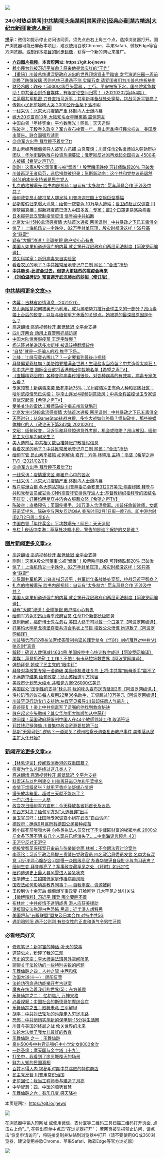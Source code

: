 ![](https://raw.githubusercontent.com/fqnews/bnews/master/64photo/fqnews-qr.jpg)

<div id="tt">
<h3>24小时热点禁闻|<a href="#%E4%B8%AD%E5%85%B1%E7%A6%81%E9%97%BB%E6%9B%B4%E5%A4%9A%E6%96%87%E7%AB%A0">中共禁闻</a>|<a href="#%E5%9B%BE%E7%89%87%E6%96%B0%E9%97%BB%E6%9B%B4%E5%A4%9A%E6%96%87%E7%AB%A0">头条禁闻</a>|<a href="#%E6%96%B0%E9%97%BB%E8%AF%84%E8%AE%BA%E6%9B%B4%E5%A4%9A%E6%96%87%E7%AB%A0">禁闻评论|<a href="#%E5%BF%85%E7%9C%8B%E7%BB%8F%E5%85%B8%E5%A5%BD%E6%96%87">经典必看|<a href="/video.md#%E7%A6%81%E7%89%87%E7%B2%BE%E9%80%89">禁片精选</a>|<a href="https://github.com/fqnews/djy/blob/master/gb/nf1351518.md#1">大纪元新闻</a>|<a href="https://github.com/fqnews/ntdtv/blob/master/gb/prog204.md#1">新唐人新闻</a></h3>
<div><b>提示：</b>微信如提示停止访问该网页，须先点击右上角三个点，选择浏览器打开。国产浏览器可能已屏蔽本项目，建议使用谷歌Chrome、苹果Safari、微软Edge等官方浏览器。或<a href="https://github.com/fqnews/bnews/blob/master/%E5%88%B6%E4%BD%9Cgit%E7%A6%81%E9%97%BB%E9%95%9C%E5%83%8F.md">制作本项目的同步镜像</a>，获得一个新的网址来推广。</div>
<ul>
<li><b><a href="http://d1.bdrive.tk/64.mp4" target="_blank">六四图片视频</a>，本页短网址: https://git.io/jnews</b></li>
<li><a href="/headline/20210202/1479435.md">赖小民为何被习近平催命？原来他是曾庆红的“王炸”</a></li>
<li><a href="/bannedvideo/20210202/1479481.md">【重磅】川普总统遭深层政府派出的世界顶级狙击手暗害 幸亏海湖庄园一周前刚换了防弹玻璃 否则总统已遭遇不测  实属万幸  请爱国者们为川普总统祈祷!!!</a></li>
<li><a href="/bannedvideo/20210202/1479594.md">财经冷眼：昨夜！5000亿级巨头雷暴 ，工行、平安被拖下水，国务院紧急救助！中共全面封杀自媒体，有限言论空间归零！（20210202第454期）</a></li>
<li><a href="/topimagenews/20210202/1479708.md">江系曝共军机密 刀锋直指习近平；共军新年备战处处穿帮，挑战习近平智商？</a></li>
<li><a href="/headline/20210202/1479797.md">传赖小民死前嚎啕大哭 2000公斤金条下落不明</a></li>
<li><a href="/cbnews/20210202/1479585.md">一线采访：北京大兴疫情严重 体制内人士爆内幕</a></li>
<li><a href="/yule/20210202/1479589.md">嫁大20岁富商10年 大陆知名女星曝离婚 震惊网友</a></li>
<li><a href="/cbnews/20210202/1479545.md">中国白领「年终奖金」平均数曝光！网民：天天造假</a></li>
<li><a href="/cbnews/20210202/1479501.md">陈破空：王毅卷入政变？军方宣布接管一年。昂山素季呼吁民众抗议。美国发出警告。联合国强烈谴责</a></li>
<li><a href="/cbnews/20210202/1479619.md">😜😜军方出手 拜登睡不着觉了❗❗</a></li>
<li><a href="/cbnews/20210201/1479356.md">昂山素姬等缅甸领导人被军方抓捕 白宫震惊；川普任命2名律师加入弹劾辩护团队；华尔街提防散户投资热潮蔓延；俄罗斯反对派再发起全国抗议 4500多人被捕【希望之声TV】</a></li>
<li><a href="/topimagenews/20210202/1479880.md">刚刚！这家A股公司董事长被“留置”！股票瞬间跌停 可转债跌超20% 已破发</a></li>
<li><a href="/bannedvideo/20210202/1479742.md">川普再现王者风范，选后捐款破纪录；彭斯新动向；这个共和党参议员居然84%的本州支持者是民主党人</a></li>
<li><a href="/topimagenews/20210202/1479667.md">扎克伯格被曝光 脸书内部视频：自认有“太多权力” 愿与拜登合作 还涉及中共？</a></li>
<li><a href="/headline/20210202/1479769.md">缅甸政变昂山被扣某人腿发抖 川普海湖庄园上空飘巨型横幅</a></li>
<li><a href="/bannedvideo/20210202/1479833.md">彭斯度假归来曝大消息；缅甸一夜变色 10万华人遭殃；世卫终赴武汉调查 闫丽梦揭真相；假新冠疫苗已流入中国多省；专家：戴2个口罩更易感染病毒</a></li>
<li><a href="/cbnews/20210202/1479533.md">日本报导武汉管制疫情资讯 信号被中共掐断</a></li>
<li><a href="/cbnews/20210202/1479709.md">北京发生H5N8禽流感疫情 大陆首次通报 网民讽刺：中共暴政之下已五毒俱全</a></li>
<li><a href="/topimagenews/20210202/1479879.md">惊了！上海机场又一字跌停，82万手封单压顶，股灾时都没这样！59只基金“踩雷”</a></li>
<li><a href="/topimagenews/20210202/1479491.md">疑有“大鳄”渗透！全球抢银 散户嗌小心有鬼</a></li>
<li><a href="/topimagenews/20210202/1479544.md">美国人如果知道通俄门的内幕 就会揭开深层政府和两层司法制度【阿波罗网编译】</a></li>
<li><a href="/baitai/20210201/1479375.md">顶尖科学家：新冠病毒来自实验室</a></li>
<li><a href="/cbnews/20210202/1479648.md">看着农民的地了？中共推常居地登记户口制 网民：“合法”抢劫</a></li>
<li><b><a href="/comments/20200211/1275071.md" target="_blank">中共肺炎-此波会过去，但更大更猛烈的瘟疫会再来</a></b></li>
<li><b><a href="/comments/20200207/1272816.md" target="_blank">《刘伯温碑记》预言避开武汉肺炎的妙招（修订版）</a></b></li>
</ul>
</div>

<div class="catlist">
<h3><a href="/cbnews/" target="_blank">中共禁闻</a><span><a href="/cbnews/" target="_blank" rel="nofollow">更多文章>></a></span></h3>
<ul>
<li><a href="/cbnews/20210202/1479989.md" target="_blank">内幕：吉林省疫情消息（2021/2/1）</a></li>
<li><a href="/cbnews/20210202/1479957.md" target="_blank">昂山素姬是如何被奥巴马利用，成为黑暗势力推行全球主义的一部分？昂山素姬上台后的蜕变，以及与缅甸军方矛盾的关键点。她被抓的最深层原因是什么？</a></li>
<li><a href="/comments/20210202/1479954.md" target="_blank">高速翻墙:高清视频秒开 超低延迟 全平台支持</a></li>
<li><a href="/cbnews/20210202/1479934.md" target="_blank">四川开两会 动用上百警察抓捕访民</a></li>
<li><a href="/cbnews/20210202/1479922.md" target="_blank">中国大陆惊爆假疫苗 王定宇酸爆？</a></li>
<li><a href="/cbnews/20210202/1479838.md" target="_blank">杨洁篪对美讲话多次断线 被讽该换翻墙软件</a></li>
<li><a href="/cbnews/20210202/1479827.md" target="_blank">“自焚”就是一场骗人的戏 推手下场…</a></li>
<li><a href="/cbnews/20210202/1479825.md" target="_blank">江峰：江峰究竟去哪儿了？一定要看到最後小视频</a></li>
<li><a href="/cbnews/20210202/1479818.md" target="_blank">拜登偏爱彩虹旗？美使馆要插满全世界！生理盐水当疫苗？中共造假太疯狂！忧中共严控 国际企业欲将香港剔出仲裁地名单【希望之声TV】</a></li>
<li><a href="/cbnews/20210202/1479799.md" target="_blank">《直播精彩回顾》各种变种病毒传播很快，对变种病毒的有效率，病毒专家怎么看？</a></li>
<li><a href="/cbnews/20210202/1479779.md" target="_blank">专家预警！新病毒来袭 致死率达75%；加州疫情冲击有色人种和贫困社区；哈尔滨疫情恐已失控；  钟南山连发4视频刻意放风；中共全程监控世卫专家调查武汉起源【希望之声TV】</a></li>
<li><a href="/cbnews/20210202/1479736.md" target="_blank">受美关注的雷达工程师马振宇揭苏州监狱酷刑</a></li>
<li><a href="/cbnews/20210202/1479709.md" target="_blank">北京发生H5N8禽流感疫情 大陆首次通报 网民讽刺：中共暴政之下已五毒俱全</a></li>
<li><a href="/cbnews/20210202/1479703.md" target="_blank">天亮时分：从GameStop转战白银，多空大战如何终局？缅甸政变，那些被媒体神化的人（政论天下第342集 20210201）</a></li>
<li><a href="/cbnews/20210202/1479666.md" target="_blank">文昭：缅甸政变，习近平和拜登惊遇意外考题，机会或陷阱？昂山被囚，缅甸民主大倒车为何发生？</a></li>
<li><a href="/cbnews/20210202/1479658.md" target="_blank">美大选前后 中共相关数百推特账户散播假信息</a></li>
<li><a href="/cbnews/20210202/1479648.md" target="_blank">看着农民的地了？中共推常居地登记户口制 网民：“合法”抢劫</a></li>
<li><a href="/cbnews/20210202/1479630.md" target="_blank">缅甸军管  昂山素季被抓  如何解读   嘉宾：方伟 林晓旭    主持：高洁【希望之声TV】(2021/02/01)</a></li>
<li><a href="/cbnews/20210202/1479619.md" target="_blank">😜😜军方出手 拜登睡不着觉了❗❗</a></li>
<li><a href="/cbnews/20210202/1479586.md" target="_blank">一线采访：疫情重灾区 养猪户心中的苦水</a></li>
<li><a href="/cbnews/20210202/1479585.md" target="_blank">一线采访：北京大兴疫情严重 体制内人士爆内幕</a></li>
<li><a href="/cbnews/20210202/1479577.md" target="_blank">散户买爆白银 各大网站短缺;川普两委员会积累3120万美元;病毒纾困 拜登与共和党参议员或妥协;CNN高管吁安排保守派人士;基督教组织指拜登的团结名不符实；好莱坞明星穿共济会衣服惹众怒【希望之声TV】</a></li>
<li><a href="/cbnews/20210202/1479552.md" target="_blank">陈破空：直播预告：英国伸援手，30万港人含泪撤离。川普任命新律师，女婿获诺奖提名。陈破空与网友互动Q&amp;A 美东时间2月1日周一晚7点、即中港台时间2月2日周二早8点</a></li>
<li><a href="/cbnews/20210202/1479545.md" target="_blank">中国白领「年终奖金」平均数曝光！网民：天天造假</a></li>
<li><a href="/cbnews/20210202/1479538.md" target="_blank">专栏 | 夜话中南海：草草处决赖小民，警告的是谁？保护的又是谁？</a></li>

</ul>
</div>
<div class="catlist">
<h3><a href="/topimagenews/" target="_blank">图片新闻</a><span><a href="/topimagenews/" target="_blank" rel="nofollow">更多文章>></a></span></h3>
<ul>
<li><a href="/comments/20210202/1479954.md" target="_blank">高速翻墙:高清视频秒开 超低延迟 全平台支持</a></li>
<li><a href="/topimagenews/20210202/1479880.md" target="_blank">刚刚！这家A股公司董事长被“留置”！股票瞬间跌停 可转债跌超20% 已破发</a></li>
<li><a href="/topimagenews/20210202/1479879.md" target="_blank">惊了！上海机场又一字跌停，82万手封单压顶，股灾时都没这样！59只基金“踩雷”</a></li>
<li><a href="/topimagenews/20210202/1479708.md" target="_blank">江系曝共军机密 刀锋直指习近平；共军新年备战处处穿帮，挑战习近平智商？</a></li>
<li><a href="/topimagenews/20210202/1479667.md" target="_blank">扎克伯格被曝光 脸书内部视频：自认有“太多权力” 愿与拜登合作 还涉及中共？</a></li>
<li><a href="/topimagenews/20210202/1479544.md" target="_blank">美国人如果知道通俄门的内幕 就会揭开深层政府和两层司法制度【阿波罗网编译】</a></li>
<li><a href="/topimagenews/20210202/1479491.md" target="_blank">疑有“大鳄”渗透！全球抢银 散户嗌小心有鬼</a></li>
<li><a href="/topimagenews/20210202/1479451.md" target="_blank">缅甸军方免职昂山素季政府官员 任命11个新部长级职务</a></li>
<li><a href="/topimagenews/20210201/1479276.md" target="_blank">讽刺新闻，福奇博士忽左忽右 美国人终于可以戴一个口罩了【阿波罗网编译】</a></li>
<li><a href="/topimagenews/20210201/1479250.md" target="_blank">好莱坞大明星戈德堡穿着共济会毛衣上节目 招致公众愤慨 她道歉了【阿波罗网编译】</a></li>
<li><a href="/topimagenews/20210201/1479236.md" target="_blank">川普强势回归?德州法官续签限制令延长拜登禁令《华时》剖析拜登对中共“战略忍耐”真意</a></li>
<li><a href="/topimagenews/20210201/1479128.md" target="_blank">蹊跷！确诊人数锐减14634例 美国疾控中心统计数字成谜【阿波罗网编译】</a></li>
<li><a href="/topimagenews/20210201/1479046.md" target="_blank">美媒：拜登扼杀矿工工作？不怕！有卡马拉拯救世界【阿波罗网编译】</a></li>
<li><a href="/topimagenews/20210201/1478907.md" target="_blank">弹劾拜登 她成了民主党的“眼中钉”</a></li>
<li><a href="/topimagenews/20210201/1478874.md" target="_blank">拜登对华政策专家一语道破 美轰炸机进驻关岛 上将:中共靠“航母杀手”赢不了</a></li>
<li><a href="/topimagenews/20210201/1478873.md" target="_blank">不满选举结果 缅甸政变！翁山苏姬遭军方拘留</a></li>
<li><a href="/topimagenews/20210201/1478808.md" target="_blank">美救市计划恐大缩水 共和党方案仅6000亿美元</a></li>
<li><a href="/topimagenews/20210131/1478653.md" target="_blank">美国民众“压倒性的支持”枕头哥 我的枕头宣布送货延迟2周【阿波罗网编译。】</a></li>
<li><a href="/topimagenews/20210131/1478621.md" target="_blank">洛杉矶市的议员每人雇用22至36名助手，工资超过10万美元【阿波罗网编译】</a></li>
<li><a href="/topimagenews/20210131/1478591.md" target="_blank">川普罕见行动专门支持她;左媒罕见报导:川普卸任后人气飙升；</a></li>
<li><a href="/topimagenews/20210131/1478453.md" target="_blank">奇迹康复！染上中共病毒写了遗嘱的他找到救命秘诀</a></li>
<li><a href="/topimagenews/20210131/1478268.md" target="_blank">散户起义空头缴械？其实华尔街大咖顺势从中获利</a></li>
<li><a href="/topimagenews/20210131/1478244.md" target="_blank">防间谍！英国政府将限制中国人在44个敏感领域工作 取消签证</a></li>
<li><a href="/topimagenews/20210131/1478243.md" target="_blank">莉兹钱尼挺弹劾 川普集中政治资源要拉她下台</a></li>
<li><a href="/topimagenews/20210131/1478212.md" target="_blank">彭斯“无家可归” 逆转？一语双关？德州检察长调查狙击散户事件 美堕落从民主扩大化开始?</a></li>

</ul>
</div>
<div class="catlist">
<h3><a href="/comments/" target="_blank">新闻评论</a><span><a href="/comments/" target="_blank" rel="nofollow">更多文章>></a></span></h3>
<ul>
<li><a href="/comments/20210202/1480033.md" target="_blank">【林忌评论】传闻取消香港的双重国籍？</a></li>
<li><a href="/comments/20210202/1480008.md" target="_blank">瘟疫为什么总是绕过这几类人？</a></li>
<li><a href="/comments/20210202/1479954.md" target="_blank">高速翻墙:高清视频秒开 超低延迟 全平台支持</a></li>
<li><a href="/comments/20210202/1479938.md" target="_blank">科索沃与以色列建交 川普再获诺贝尔和平奖提名</a></li>
<li><a href="/comments/20210202/1479927.md" target="_blank">疫情下烦躁紧张？就用芳香疗法舒缓心情吧</a></li>
<li><a href="/comments/20210202/1479926.md" target="_blank">馒头放冰箱里，超过三天就不能吃了？</a></li>
<li><a href="/comments/20210202/1479925.md" target="_blank">一门六进士——人参</a></li>
<li><a href="/comments/20210202/1479890.md" target="_blank">政变次日缅甸军方宣布：今天释放各省邦首长及议员 </a></li>
<li><a href="/comments/20210202/1479870.md" target="_blank">东西方对决？缅甸军方对“大选舞弊”出手</a></li>
<li><a href="/comments/20210202/1479845.md" target="_blank">世卫官员吁：让国际专家调查小组在武汉“自由访问”</a></li>
<li><a href="/comments/20210202/1479844.md" target="_blank">德政府：确保9月底所有德国公民接种疫苗</a></li>
<li><a href="/comments/20210202/1479835.md" target="_blank">赖小民死前嚎啕大哭 向各类执法人员交代了不少藏匿财富的秘密地点 2000公斤金条下落不明 有几个人现在已经消失了……中南海谣言预言_431</a></li>
<li><a href="/comments/20210202/1479829.md" target="_blank">王沪宁反对王沪宁</a></li>
<li><a href="/comments/20210202/1479830.md" target="_blank">据报黎智英保释案开审前与张举能会面 林郑：不会跟法官讨论案件</a></li>
<li><a href="/comments/20210202/1479810.md" target="_blank">李燕铭：习近平政治局提三责警告党政官员 四名政治局委员发言 名单大有深意 习近平两心腹配合习震慑一众国级高官 胡春华被逼自我批评与向习表忠？</a></li>
<li><a href="/comments/20210202/1479808.md" target="_blank">缅甸生变 拜登却亮了？军事政变藏罕见之处 《环时》如此定性</a></li>
<li><a href="/comments/20210202/1479798.md" target="_blank">纽约遭遇史上最大暴风雪进入紧急状态</a></li>
<li><a href="/comments/20210202/1479794.md" target="_blank">医学博士：三招降低家庭传播病毒风险</a></li>
<li><a href="/comments/20210202/1479792.md" target="_blank">国安法如何影响高教界同事？— 自我审查、资源被削</a></li>
<li><a href="/comments/20210202/1479791.md" target="_blank">王毅到访十余天后 缅甸爆军事政变 打脸拜登 几大罕见之处引关注</a></li>
<li><a href="/comments/20210202/1479790.md" target="_blank">【微博精粹】习近平 拜登 哪个要睡不着</a></li>
<li><a href="/comments/20210202/1479783.md" target="_blank">布林肯：中共疫情不透明成患 港人应获美援助</a></li>
<li><a href="/comments/20210202/1479782.md" target="_blank">港版国安法弥漫白色恐怖 民调：近半港人想移民</a></li>
<li><a href="/comments/20210202/1479755.md" target="_blank">美国将与“五眼联盟”盟友及日本合作 对抗中共5G</a></li>
<li><a href="/comments/20210202/1479749.md" target="_blank">遇阴暗则阳 遇不公则刚 有些女性的正直和勇气令男性汗颜</a></li>

</ul>
</div>

<div class="catlist">
<h3>必看经典好文</h3>
<ul>
<li><a href="/comments/20190418/1115565.md" target="_blank">修炼笔记：新宇宙的神话-补天的故事</a></li>
<li><a href="/yule/20210123/1473216.md" target="_blank">这禁忌片，粉碎了我的三观</a></li>
<li><a href="/tculture/20121025/73064.md" target="_blank">历史的天空：李大师讲法班另外空间所见</a></li>
<li><a href="/comments/20190417/1114875.md" target="_blank">聊聊关于法轮功的一些特别尖锐的问题</a></li>
<li><a href="/tculture/20190101/791144.md" target="_blank">乐舞仙踪之四：人神之际 中西和弦</a></li>
<li><a href="/cbnews/20180317/915893.md" target="_blank">治国大道(十一)：阴阳反背</a></li>
<li><a href="/tculture/20121025/73079.md" target="_blank">法轮功宿命通功能揭开考古谜案</a></li>
<li><a href="/topimagenews/20180524/946967.md" target="_blank">魔鬼在统治着我们的世界(5)：东方杀戮</a></li>
<li><a href="/tculture/20170711/790081.md" target="_blank">乐舞仙踪之二： 忆初临凡 万神来格</a></li>
<li><a href="/comments/20200806/1375443.md" target="_blank">必看视频：中国社会的斯德哥尔摩综合症</a></li>
<li><a href="/tculture/20170715/791820.md" target="_blank">乐舞仙踪之五：歌舞未竟 三军解甲</a></li>
<li><a href="/cbnews/20200720/1363328.md" target="_blank">胡平：中共对法轮功的污蔑走入穷途末路</a></li>
<li><a href="/baitai/20200711/1359005.md" target="_blank">恐怖：中共悄悄实施新的保甲制-15分钟生活圈</a></li>
<li><a href="/comments/20200908/1392488.md" target="_blank">川普与美国的终局之战 攸关世界的未来</a></li>
<li><a href="/cbnews/20200516/1329218.md" target="_blank">法轮大法给了我女儿最好的教育</a></li>
<li><a href="/tculture/20170710/789533.md" target="_blank">乐舞仙踪 之一：乐舞仙踪</a></li>
<li><a href="/comments/20200704/783272.md" target="_blank">泉州500多中共官员强奸中小学幼女8000余次</a></li>
<li><a href="/topimagenews/20180327/919935.md" target="_blank">一路圣缘：摩天国与金字塔（十九）</a></li>
<li><a href="/comments/20201015/1414242.md" target="_blank">打坐中，我看到了庞贝城覆灭的场景</a></li>
<li><a href="/comments/20200926/1403589.md" target="_blank">鲜为人知的民国真相</a></li>
<li><a href="/lifebaike/20200711/1358994.md" target="_blank">百姓不得入内 揭秘毛时期中共腐败的特供商店</a></li>
<li><a href="/comments/20200621/1348236.md" target="_blank">民主党反智 川普用常识治国</a></li>
<li><a href="/aomi/history/20141104/323033.md" target="_blank">史前回忆：我当工程师参与建造了月亮</a></li>
<li><a href="/comments/20200605/783247.md" target="_blank">中华智慧：四、中医的顺势智慧</a></li>
<li><a href="/tculture/20190101/792146.md" target="_blank">乐舞仙踪之六：有乐几变 感天降神</a></li>

</ul>
</div>

本页短网址: https://git.io/jnews

![](https://raw.githubusercontent.com/fqnews/bnews/master/64photo/fqnews-qr.jpg)

在浏览器中输入短网址 或使用微信、支付宝等二维码工具扫描二维码打开页面, 点击右上角"...", 在弹出菜单中点击“在浏览器打开”； 若网页被举报禁止访问，请点击“恢复申请访问”，将链接复制并粘贴到浏览器中打开（请不要使用QQ或360浏览器，建议使用谷歌Chrome、苹果Safari、微软Edge等官方浏览器）

![](https://raw.githubusercontent.com/fqnews/bnews/master/64photo/wx.jpg)